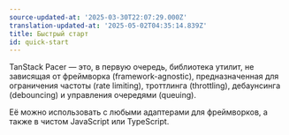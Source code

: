 ```yaml
---
source-updated-at: '2025-03-30T22:07:29.000Z'
translation-updated-at: '2025-05-02T04:35:14.839Z'
title: Быстрый старт
id: quick-start
---
```

TanStack Pacer — это, в первую очередь, библиотека утилит, не зависящая от фреймворка (framework-agnostic), предназначенная для ограничения частоты (rate limiting), троттлинга (throttling), дебаунсинга (debouncing) и управления очередями (queuing).  

Её можно использовать с любыми адаптерами для фреймворков, а также в чистом JavaScript или TypeScript.
